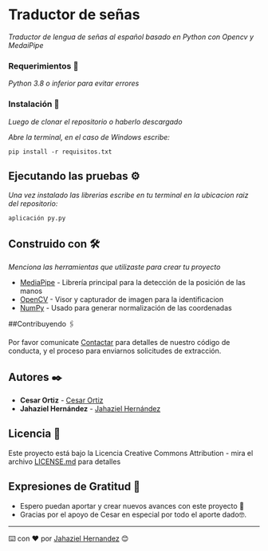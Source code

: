 # Traductor de señas

_Traductor de lengua de señas al español basado en Python con Opencv y MedaiPipe_

### Requerimientos 🔧

_Python 3.8 o inferior para evitar errores_

### Instalación 🔧

_Luego de clonar el repositorio o haberlo descargado_

_Abre la terminal, en el caso de Windows escribe:_

```
pip install -r requisitos.txt
```


## Ejecutando las pruebas ⚙️

_Una vez instalado las librerias escribe en tu terminal en la ubicacion raiz del repositorio:_

```
aplicación py.py
```

## Construido con 🛠️

_Menciona las herramientas que utilizaste para crear tu proyecto_

* [MediaPipe](https://google.github.io/mediapipe/solutions/hands) - Librería principal para la detección de la posición de las manos
* [OpenCV](https://docs.opencv.org/4.5.5/) - Visor y capturador de imagen para la identificacion
* [NumPy](https://numpy.org/) - Usado para generar normalización de las coordenadas

##Contribuyendo 🖇️

Por favor comunicate [Contactar](https://api.whatsapp.com/send/?phone=+573226099206) para detalles de nuestro código de conducta, y el proceso para enviarnos solicitudes de extracción.


## Autores ✒️

* **Cesar Ortiz** - [Cesar Ortiz](https://github.com/CesarOrtizTIC)
* **Jahaziel Hernández** - [Jahaziel Hernández](https://github.com/JahazielHernandezHoyos)


## Licencia 📄

Este proyecto está bajo la Licencia Creative Commons Attribution - mira el archivo [LICENSE.md](LICENSE.md) para detalles

## Expresiones de Gratitud 🎁

* Espero puedan aportar y crear nuevos avances con este proyecto 📢
* Gracias por el apoyo de Cesar en especial por todo el aporte dado🤓.



---
⌨️ con ❤️ por [Jahaziel Hernandez](https://github.com/JahazielHernandezHoyos) 😊
